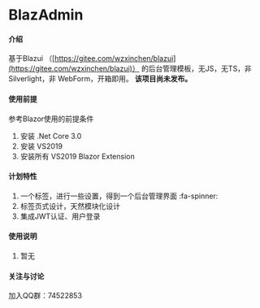 # BlazAdmin

#### 介绍
基于Blazui （[https://gitee.com/wzxinchen/blazui](https://gitee.com/wzxinchen/blazui)） 的后台管理模板，无JS，无TS，非 Silverlight，非 WebForm，开箱即用。 **该项目尚未发布。** 

#### 使用前提
参考Blazor使用的前提条件

1. 安装 .Net Core 3.0
2. 安装 VS2019
3. 安装所有 VS2019 Blazor Extension


#### 计划特性

1.  一个标签，进行一些设置，得到一个后台管理界面 :fa-spinner: 
2.  标签页式设计，天然模块化设计
3.  集成JWT认证、用户登录

#### 使用说明

1.  暂无

#### 关注与讨论

加入QQ群：74522853
